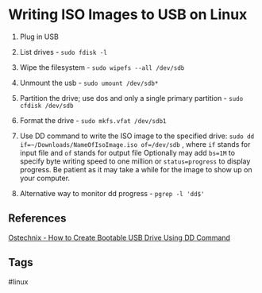 # Writing ISO Images to USB on Linux

1. Plug in USB

2. List drives - `sudo fdisk -l`

3. Wipe the filesystem - `sudo wipefs --all /dev/sdb`

4. Unmount the usb - `sudo umount /dev/sdb*`

5. Partition the drive; use dos and only a single primary partition - `sudo cfdisk /dev/sdb`

6. Format the drive - `sudo mkfs.vfat /dev/sdb1`

7. Use DD command to write the ISO image to the specified drive:
`sudo dd if=~/Downloads/NameOfIsoImage.iso of=/dev/sdb`
, where `if` stands for input file and `of` stands for output file
Optionally may add `bs=1M` to specify byte writing speed to one million or `status=progress` to display progress. Be patient as it may take a while for the image to show up on your computer.

8. Alternative way to monitor dd progress - `pgrep -l 'dd$'`

## References
[Ostechnix - How to Create Bootable USB Drive Using DD Command](https://ostechnix.com/how-to-create-bootable-usb-drive-using-dd-command/)

## Tags
#linux

